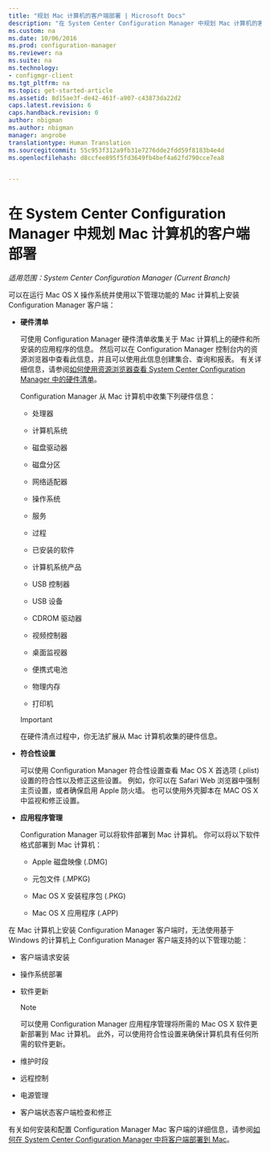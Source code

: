 ```yaml
---
title: "规划 Mac 计算机的客户端部署 | Microsoft Docs"
description: "在 System Center Configuration Manager 中规划 Mac 计算机的客户端部署。"
ms.custom: na
ms.date: 10/06/2016
ms.prod: configuration-manager
ms.reviewer: na
ms.suite: na
ms.technology:
- configmgr-client
ms.tgt_pltfrm: na
ms.topic: get-started-article
ms.assetid: 8d15ae3f-de42-461f-a907-c43873da22d2
caps.latest.revision: 6
caps.handback.revision: 0
author: nbigman
ms.author: nbigman
manager: angrobe
translationtype: Human Translation
ms.sourcegitcommit: 55c953f312a9fb31e7276dde2fdd59f8183b4e4d
ms.openlocfilehash: d8ccfee895f5fd3649fb4bef4a62fd790cce7ea8


---
```

# <a name="planning-for-client-deployment-to-mac-computers-in-system-center-configuration-manager"></a>在 System Center Configuration Manager 中规划 Mac 计算机的客户端部署

*适用范围：System Center Configuration Manager (Current Branch)*

可以在运行 Mac OS X 操作系统并使用以下管理功能的 Mac 计算机上安装 Configuration Manager 客户端：  

-   **硬件清单**  

     可使用 Configuration Manager 硬件清单收集关于 Mac 计算机上的硬件和所安装的应用程序的信息。 然后可以在 Configuration Manager 控制台内的资源浏览器中查看此信息，并且可以使用此信息创建集合、查询和报表。 有关详细信息，请参阅[如何使用资源浏览器查看 System Center Configuration Manager 中的硬件清单](../../../../core/clients/manage/inventory/use-resource-explorer-to-view-hardware-inventory.md)。  

     Configuration Manager 从 Mac 计算机中收集下列硬件信息：  

    -   处理器  

    -   计算机系统  

    -   磁盘驱动器  

    -   磁盘分区  

    -   网络适配器  

    -   操作系统  

    -   服务  

    -   过程  

    -   已安装的软件  

    -   计算机系统产品  

    -   USB 控制器  

    -   USB 设备  

    -   CDROM 驱动器  

    -   视频控制器  

    -   桌面监视器  

    -   便携式电池  

    -   物理内存  

    -   打印机  

    > [!IMPORTANT]  
    >  在硬件清点过程中，你无法扩展从 Mac 计算机收集的硬件信息。  

-   **符合性设置**  

     可以使用 Configuration Manager 符合性设置查看 Mac OS X 首选项 (.plist) 设置的符合性以及修正这些设置。 例如，你可以在 Safari Web 浏览器中强制主页设置，或者确保启用 Apple 防火墙。 也可以使用外壳脚本在 MAC OS X 中监视和修正设置。  

-   **应用程序管理**  

     Configuration Manager 可以将软件部署到 Mac 计算机。 你可以将以下软件格式部署到 Mac 计算机：  

    -   Apple 磁盘映像 (.DMG)  

    -   元包文件 (.MPKG)  

    -   Mac OS X 安装程序包 (.PKG)  

    -   Mac OS X 应用程序 (.APP)  

 在 Mac 计算机上安装 Configuration Manager 客户端时，无法使用基于 Windows 的计算机上 Configuration Manager 客户端支持的以下管理功能：  

-   客户端请求安装  

-   操作系统部署  

-   软件更新  

    > [!NOTE]  
    >  可以使用 Configuration Manager 应用程序管理将所需的 Mac OS X 软件更新部署到 Mac 计算机。 此外，可以使用符合性设置来确保计算机具有任何所需的软件更新。  

-   维护时段  

-   远程控制  

-   电源管理  

-   客户端状态客户端检查和修正  

 有关如何安装和配置 Configuration Manager Mac 客户端的详细信息，请参阅[如何在 System Center Configuration Manager 中将客户端部署到 Mac](../../../../core/clients/deploy/deploy-clients-to-macs.md)。



<!--HONumber=Dec16_HO3-->


